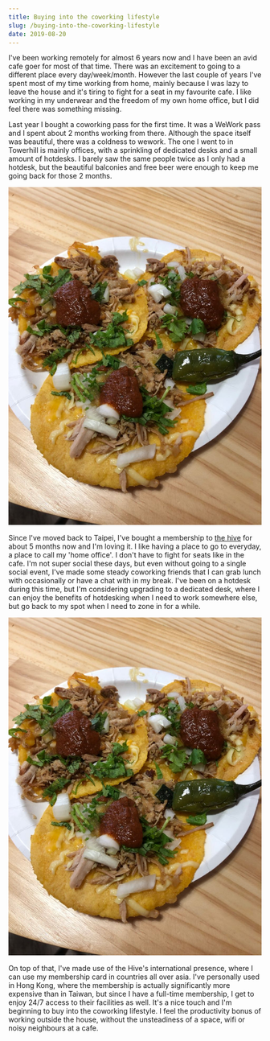 ```yaml
---
title: Buying into the coworking lifestyle
slug: /buying-into-the-coworking-lifestyle
date: 2019-08-20
---
```


I've been working remotely for almost 6 years now and I have been an avid cafe goer for most of that time. There was an excitement to going to a different place every day/week/month. However the last couple of years I've spent most of my time working from home, mainly because I was lazy to leave the house and it's tiring to fight for a seat in my favourite cafe. I like working in my underwear and the freedom of my own home office, but I did feel there was something missing.

Last year I bought a coworking pass for the first time. It was a WeWork pass and I spent about 2 months working from there. Although the space itself was beautiful, there was a coldness to wework. The one I went to in Towerhill is mainly offices, with a sprinkling of dedicated desks and a small amount of hotdesks. I barely saw the same people twice as I only had a hotdesk, but the beautiful balconies and free beer were enough to keep me going back for those 2 months.

![Photo of wework towerhill](tacos.jpg)

Since I've moved back to Taipei, I've bought a membership to [the hive]() for about 5 months now and I'm loving it. I like having a place to go to everyday, a place to call my 'home office'. I don't have to fight for seats like in the cafe. I'm not super social these days, but even without going to a single social event, I've made some steady coworking friends that I can grab lunch with occasionally or have a chat with in my break. I've been on a hotdesk during this time, but I'm considering upgrading to a dedicated desk, where I can enjoy the benefits of hotdesking when I need to work somewhere else, but go back to my spot when I need to zone in for a while.

![Tacos in the hive](tacos.jpg)

On top of that, I've made use of the Hive's international presence, where I can use my membership card in countries all over asia. I've personally used in Hong Kong, where the membership is actually significantly more expensive than in Taiwan, but since I have a full-time membership, I get to enjoy 24/7 access to their facilities as well. It's a nice touch and I'm beginning to buy into the coworking lifestyle. I feel the productivity bonus of working outside the house, without the unsteadiness of a space, wifi or noisy neighbours at a cafe.
